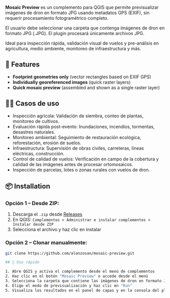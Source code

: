 

**Mosaic Preview** es un complemento para QGIS que permite previsualizar imágenes de dron en formato JPG usando metadatos GPS (EXIF), sin requerir procesamiento fotogramétrico completo.

El usuario debe seleccionar una carpeta que contenga imágenes de dron en formato JPG (.JPG). El plugin procesará únicamente archivos JPG.

Ideal para inspección rápida, validación visual de vuelos y pre-análisis en agricultura, medio ambiente, monitoreo de infraestructura y más.


## 🚀 Features

  - **Footprint geometries only** (vector rectangles based on EXIF GPS)
  - **Individually georeferenced images** (quick raster layers)
  - **Quick mosaic preview** (assembled and shown as a single raster layer)


## 🧑‍🌾 Casos de uso

- Inspección agrícola: Validación de siembra, conteo de plantas, monitoreo de cultivos.
- Evaluación rápida post-evento: Inundaciones, incendios, tormentas, desastres naturales.
- Monitoreo ambiental: Seguimiento de restauración ecológica, reforestación, erosión de suelos.
- Infraestructura: Supervisión de obras civiles, carreteras, líneas eléctricas, construcción.
- Control de calidad de vuelos: Verificación en campo de la cobertura y calidad de las imágenes antes de procesar ortomosaicos.
- Inspección de parcelas, lotes o zonas rurales con vuelos de dron.

## 📦 Installation


### Opción 1 – Desde ZIP:
1. Descarga el `.zip` desde [Releases](https://github.com/alonzosan/mosaic-preview/releases)
2. En QGIS: `Complementos > Administrar e instalar complementos > Instalar desde ZIP`
3. Selecciona el archivo y haz clic en instalar

### Opción 2 – Clonar manualmente:
```bash
git clone https://github.com/alonzosan/mosaic-preview.git

## 📝 Uso rápido

1. Abre QGIS y activa el complemento desde el menú de complementos
2. Haz clic en el botón "Mosaic Preview" o accede desde el menú
3. Selecciona la carpeta que contiene las imágenes de dron en formato JPG (.JPG)
4. Elige el modo de previsualización y haz clic en "Run"
5. Visualiza los resultados en el panel de capas y en la consola del plugin
